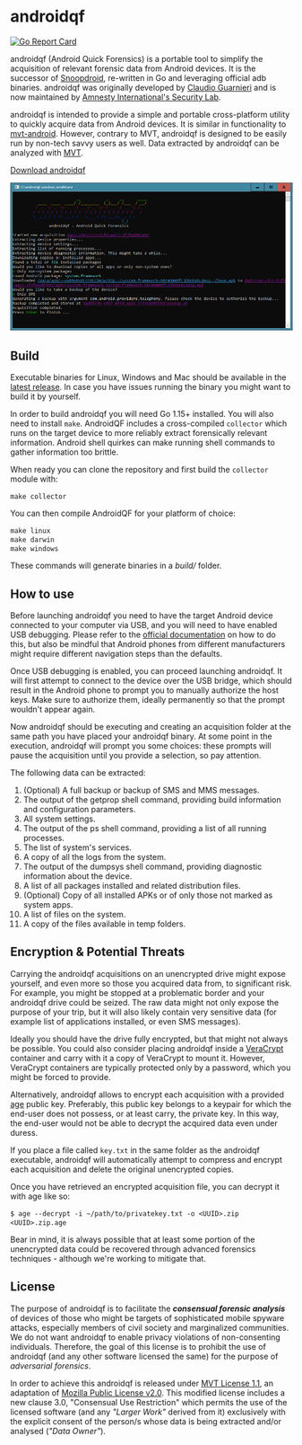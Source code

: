 # androidqf

[![Go Report Card](https://goreportcard.com/badge/github.com/mvt/androidqf)](https://goreportcard.com/report/github.com/mvt/androidqf)

androidqf (Android Quick Forensics) is a portable tool to simplify the acquisition of relevant forensic data from Android devices. It is the successor of [Snoopdroid](https://github.com/mvt/snoopdroid), re-written in Go and leveraging official adb binaries. androidqf was originally developed by [Claudio Guarnieri](https://github.com/botherder/) and is now maintained by [Amnesty International's Security Lab](https://amnesty.tech/).

androidqf is intended to provide a simple and portable cross-platform utility to quickly acquire data from Android devices. It is similar in functionality to [mvt-android](https://github.com/mvt-project/mvt). However, contrary to MVT, androidqf is designed to be easily run by non-tech savvy users as well. Data extracted by androidqf can be analyzed with [MVT](https://github.com/mvt-project/mvt).

[Download androidqf](https://github.com/mvt/androidqf/releases/latest)

![](androidqf.png)

## Build

Executable binaries for Linux, Windows and Mac should be available in the [latest release](https://github.com/mvt/androidqf/releases/latest). In case you have issues running the binary you might want to build it by yourself.

In order to build androidqf you will need Go 1.15+ installed. You will also need to install `make`. AndroidQF includes a cross-compiled `collector` which runs on the target device to more reliably extract forensically relevant information. Android shell quirkes can make running shell commands to gather information too brittle.

When ready you can clone the repository and first build the `collector` module with:

    make collector

You can then compile AndroidQF for your platform of choice:

    make linux
    make darwin
    make windows

These commands will generate binaries in a *build/* folder.

## How to use

Before launching androidqf you need to have the target Android device connected to your computer via USB, and you will need to have enabled USB debugging. Please refer to the [official documentation](https://developer.android.com/studio/debug/dev-options#enable) on how to do this, but also be mindful that Android phones from different manufacturers might require different navigation steps than the defaults.

Once USB debugging is enabled, you can proceed launching androidqf. It will first attempt to connect to the device over the USB bridge, which should result in the Android phone to prompt you to manually authorize the host keys. Make sure to authorize them, ideally permanently so that the prompt wouldn't appear again.

Now androidqf should be executing and creating an acquisition folder at the same path you have placed your androidqf binary. At some point in the execution, androidqf will prompt you some choices: these prompts will pause the acquisition until you provide a selection, so pay attention.

The following data can be extracted:

1. (Optional) A full backup or backup of SMS and MMS messages.
2. The output of the getprop shell command, providing build information and configuration parameters.
3. All system settings.
4. The output of the ps shell command, providing a list of all running processes.
5. The list of system's services.
6. A copy of all the logs from the system.
7. The output of the dumpsys shell command, providing diagnostic information about the device.
8. A list of all packages installed and related distribution files.
9. (Optional) Copy of all installed APKs or of only those not marked as system apps.
10. A list of files on the system.
11. A copy of the files available in temp folders.

## Encryption & Potential Threats

Carrying the androidqf acquisitions on an unencrypted drive might expose yourself, and even more so those you acquired data from, to significant risk. For example, you might be stopped at a problematic border and your androidqf drive could be seized. The raw data might not only expose the purpose of your trip, but it will also likely contain very sensitive data (for example list of applications installed, or even SMS messages).

Ideally you should have the drive fully encrypted, but that might not always be possible. You could also consider placing androidqf inside a [VeraCrypt](https://www.veracrypt.fr/) container and carry with it a copy of VeraCrypt to mount it. However, VeraCrypt containers are typically protected only by a password, which you might be forced to provide.

Alternatively, androidqf allows to encrypt each acquisition with a provided [age](https://age-encryption.org) public key. Preferably, this public key belongs to a keypair for which the end-user does not possess, or at least carry, the private key. In this way, the end-user would not be able to decrypt the acquired data even under duress.

If you place a file called `key.txt` in the same folder as the androidqf executable, androidqf will automatically attempt to compress and encrypt each acquisition and delete the original unencrypted copies.

Once you have retrieved an encrypted acquisition file, you can decrypt it with age like so:

```
$ age --decrypt -i ~/path/to/privatekey.txt -o <UUID>.zip <UUID>.zip.age
```

Bear in mind, it is always possible that at least some portion of the unencrypted data could be recovered through advanced forensics techniques - although we're working to mitigate that.

## License

The purpose of androidqf is to facilitate the ***consensual forensic analysis*** of devices of those who might be targets of sophisticated mobile spyware attacks, especially members of civil society and marginalized communities. We do not want androidqf to enable privacy violations of non-consenting individuals. Therefore, the goal of this license is to prohibit the use of androidqf (and any other software licensed the same) for the purpose of *adversarial forensics*.

In order to achieve this androidqf is released under [MVT License 1.1](https://license.mvt.re/1.1/), an adaptation of [Mozilla Public License v2.0](https://www.mozilla.org/MPL). This modified license includes a new clause 3.0, "Consensual Use Restriction" which permits the use of the licensed software (and any *"Larger Work"* derived from it) exclusively with the explicit consent of the person/s whose data is being extracted and/or analysed (*"Data Owner"*).
